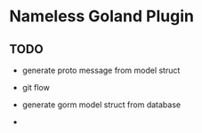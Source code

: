 # Nameless Goland Plugin

## TODO

- generate proto message from model struct

- git flow

- generate gorm model struct from database

- 
